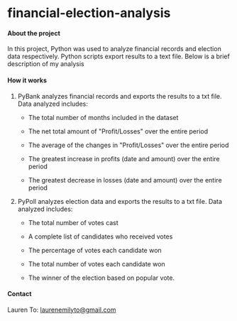# financial-election-analysis

#### About the project
In this project, Python was used to analyze financial records and election data respectively. Python scripts export results to a text file. Below is a brief description of my analysis

#### How it works

  1) PyBank analyzes financial records and exports the results to a txt file. Data analyzed includes:

      * The total number of months included in the dataset

      * The net total amount of "Profit/Losses" over the entire period

      * The average of the changes in "Profit/Losses" over the entire period

      * The greatest increase in profits (date and amount) over the entire period

      * The greatest decrease in losses (date and amount) over the entire period


  2) PyPoll analyzes election data and exports the results to a txt file. Data analyzed includes:

      * The total number of votes cast

      * A complete list of candidates who received votes

      * The percentage of votes each candidate won

      * The total number of votes each candidate won

      * The winner of the election based on popular vote.

#### Contact
Lauren To: [laurenemilyto@gmail.com](laurenemilyto@gmail.com)
